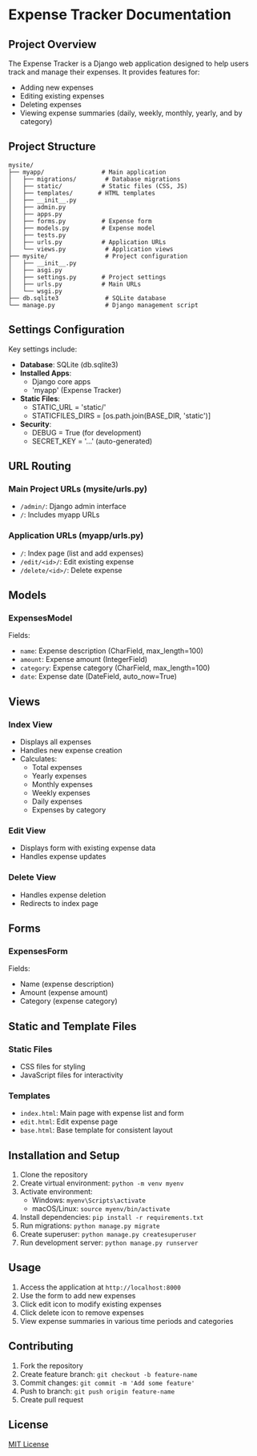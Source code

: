 # Expense Tracker Documentation

## Project Overview
The Expense Tracker is a Django web application designed to help users track and manage their expenses. It provides features for:
- Adding new expenses
- Editing existing expenses
- Deleting expenses
- Viewing expense summaries (daily, weekly, monthly, yearly, and by category)

## Project Structure
```
mysite/
├── myapp/                # Main application
│   ├── migrations/        # Database migrations
│   ├── static/           # Static files (CSS, JS)
│   ├── templates/       # HTML templates
│   ├── __init__.py
│   ├── admin.py
│   ├── apps.py
│   ├── forms.py          # Expense form
│   ├── models.py         # Expense model
│   ├── tests.py
│   ├── urls.py           # Application URLs
│   └── views.py           # Application views
├── mysite/                # Project configuration
│   ├── __init__.py
│   ├── asgi.py
│   ├── settings.py       # Project settings
│   ├── urls.py           # Main URLs
│   └── wsgi.py
├── db.sqlite3             # SQLite database
└── manage.py              # Django management script
```

## Settings Configuration
Key settings include:
- **Database**: SQLite (db.sqlite3)
- **Installed Apps**:
  - Django core apps
  - 'myapp' (Expense Tracker)
- **Static Files**:
  - STATIC_URL = 'static/'
  - STATICFILES_DIRS = [os.path.join(BASE_DIR, 'static')]
- **Security**:
  - DEBUG = True (for development)
  - SECRET_KEY = '...' (auto-generated)

## URL Routing
### Main Project URLs (mysite/urls.py)
- `/admin/`: Django admin interface
- `/`: Includes myapp URLs

### Application URLs (myapp/urls.py)
- `/`: Index page (list and add expenses)
- `/edit/<id>/`: Edit existing expense
- `/delete/<id>/`: Delete expense

## Models
### ExpensesModel
Fields:
- `name`: Expense description (CharField, max_length=100)
- `amount`: Expense amount (IntegerField)
- `category`: Expense category (CharField, max_length=100)
- `date`: Expense date (DateField, auto_now=True)

## Views
### Index View
- Displays all expenses
- Handles new expense creation
- Calculates:
  - Total expenses
  - Yearly expenses
  - Monthly expenses
  - Weekly expenses
  - Daily expenses
  - Expenses by category

### Edit View
- Displays form with existing expense data
- Handles expense updates

### Delete View
- Handles expense deletion
- Redirects to index page

## Forms
### ExpensesForm
Fields:
- Name (expense description)
- Amount (expense amount)
- Category (expense category)

## Static and Template Files
### Static Files
- CSS files for styling
- JavaScript files for interactivity

### Templates
- `index.html`: Main page with expense list and form
- `edit.html`: Edit expense page
- `base.html`: Base template for consistent layout

## Installation and Setup
1. Clone the repository
2. Create virtual environment: `python -m venv myenv`
3. Activate environment:
   - Windows: `myenv\Scripts\activate`
   - macOS/Linux: `source myenv/bin/activate`
4. Install dependencies: `pip install -r requirements.txt`
5. Run migrations: `python manage.py migrate`
6. Create superuser: `python manage.py createsuperuser`
7. Run development server: `python manage.py runserver`

## Usage
1. Access the application at `http://localhost:8000`
2. Use the form to add new expenses
3. Click edit icon to modify existing expenses
4. Click delete icon to remove expenses
5. View expense summaries in various time periods and categories

## Contributing
1. Fork the repository
2. Create feature branch: `git checkout -b feature-name`
3. Commit changes: `git commit -m 'Add some feature'`
4. Push to branch: `git push origin feature-name`
5. Create pull request

## License
[MIT License](LICENSE)
